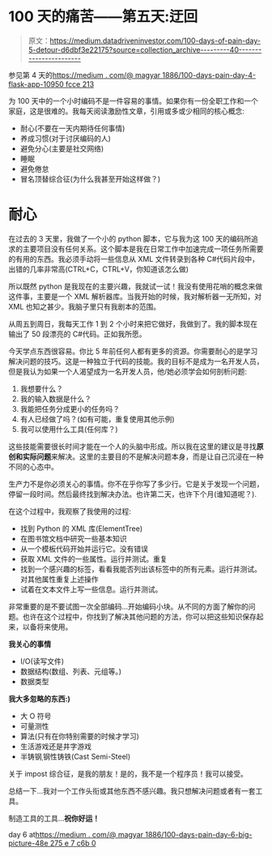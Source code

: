 # 100 天的痛苦——第五天:迂回

> 原文：<https://medium.datadriveninvestor.com/100-days-of-pain-day-5-detour-d6dbf3e22175?source=collection_archive---------40----------------------->

参见第 4 天的[https://medium . com/@ magyar 1886/100-days-pain-day-4-flask-app-10950 fcce 213](https://medium.com/@magyar1886/100-days-of-pain-day-4-flask-app-10950fcce213)

为 100 天中的一个小时编码不是一件容易的事情。如果你有一份全职工作和一个家庭，这是很难的。我每天阅读激励性文章，引用或多或少相同的核心概念:

*   耐心(不要在一天内期待任何事情)
*   养成习惯(对于讨厌编码的人)
*   避免分心(主要是社交网络)
*   睡眠
*   避免倦怠
*   冒名顶替综合征(为什么我甚至开始这样做？)

# **耐心**

在过去的 3 天里，我做了一个小的 python 脚本，它与我为这 100 天的编码所追求的主要项目没有任何关系。这个脚本是我在日常工作中加速完成一项任务所需要的有用的东西。我必须手动将一些信息从 XML 文件转录到各种 C#代码片段中，出错的几率非常高(CTRL+C，CTRL+V，你知道该怎么做)

所以既然 python 是我现在的主要兴趣，我就试一试！我没有使用花哨的概念来做这件事，主要是一个 XML 解析器库。当我开始的时候，我对解析器一无所知，对 XML 也知之甚少。我脑子里只有我剧本的范围。

从周五到周日，我每天工作 1 到 2 个小时来把它做好，我做到了。我的脚本现在输出了 50 段漂亮的 C#代码。正如我所愿。

今天学点东西很容易。你比 5 年前任何人都有更多的资源。你需要耐心的是学习解决问题的技巧。这是一种独立于代码的技能。我的目标不是成为一名开发人员，但是我认为如果一个人渴望成为一名开发人员，他/她必须学会如何剖析问题:

1.  我想要什么？
2.  我的输入数据是什么？
3.  我能把任务分成更小的任务吗？
4.  有人已经做了吗？(如有可能，重复使用其他示例)
5.  我可以使用什么工具(任何库？)

这些技能需要很长时间才能在一个人的头脑中形成。所以我在这里的建议是寻找**原创和实际问题**来解决。这里的主要目的不是解决问题本身，而是让自己沉浸在一种不同的心态中。

生产力不是你必须关心的事情。你不在乎你写了多少行。它是关于发现一个问题，停留一段时间。然后最终找到解决办法。也许第二天，也许下个月(谁知道呢？).

在这个过程中，我观察了我使用的过程:

*   找到 Python 的 XML 库(ElementTree)
*   在图书馆文档中研究一些基本知识
*   从一个模板代码开始并运行它。没有错误
*   获取 XML 文件的一些属性。运行并测试。重复
*   找到一个感兴趣的标签，看看我能否列出该标签中的所有元素。运行并测试。对其他属性重复上述操作
*   试着在文本文件上写一些信息。运行并测试。

非常重要的是不要试图一次全部编码…开始编码小块。从不同的方面了解你的问题。也许在这个过程中，你找到了解决其他问题的方法，你可以把这些知识保存起来，以备将来使用。

**我关心的事情**

*   I/O(读写文件)
*   数据结构(数组、列表、元组等。)
*   数据类型

**我大多忽略的东西:)**

*   大 O 符号
*   可量测性
*   算法(只有在你特别需要的时候才学习)
*   生活游戏还是井字游戏
*   半铸钢ˌ钢性铸铁(Cast Semi-Steel)

关于 impost 综合征，是我的朋友！是的，我不是一个程序员！我可以接受。

总结一下…我对一个工作头衔或其他东西不感兴趣。我只想解决问题或者有一套工具。

制造工具的工具…**祝你好运！**

day 6 at[https://medium . com/@ magyar 1886/100-days-pain-day-6-big-picture-48e 275 e 7 c6b 0](https://medium.com/@magyar1886/100-days-of-pain-day-6-big-picture-48e275e7c6b0)